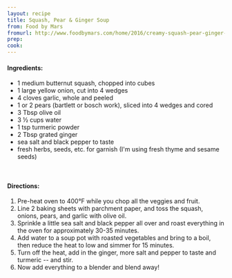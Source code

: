 ```yaml
---
layout: recipe
title: Squash, Pear & Ginger Soup
from: Food by Mars
fromurl: http://www.foodbymars.com/home/2016/creamy-squash-pear-ginger-soup/
prep: 
cook: 
---
```


#### Ingredients:

* 1 medium butternut squash, chopped into cubes
* 1 large yellow onion, cut into 4 wedges
* 4 cloves garlic, whole and peeled
* 1 or 2 pears (bartlett or bosch work), sliced into 4 wedges and cored
* 3 Tbsp olive oil
* 3 ½ cups water
* 1 tsp turmeric powder
* 2 Tbsp grated ginger
* sea salt and black pepper to taste
* fresh herbs, seeds, etc. for garnish (I'm using fresh thyme and sesame seeds)

<br>

#### Directions:

1. Pre-heat oven to 400°F while you chop all the veggies and fruit.
2. Line 2 baking sheets with parchment paper, and toss the squash, onions, pears, and garlic with olive oil. 
3. Sprinkle a little sea salt and black pepper all over and roast everything in the oven for approximately 30-35 minutes.
4. Add water to a soup pot with roasted vegetables and bring to a boil, then reduce the heat to low and simmer for 15 minutes.
5. Turn off the heat, add in the ginger, more salt and pepper to taste and turmeric -- and stir. 
6. Now add everything to a blender and blend away!
